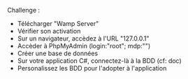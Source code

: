 Challenge :

- Télécharger "Wamp Server"
- Vérifier son activation
- Sur un navigateur, accèdez à l'URL "127.0.0.1"
- Accèder à PhpMyAdmin (login:"root"; mdp:"")
- Créer une base de données
- Sur votre application C#, connectez-là à la BDD (cf: doc)
- Personalissez les BDD pour l'adopter à l'application